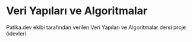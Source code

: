 # Veri Yapıları ve Algoritmalar

Patika.dev ekibi tarafından verilen Veri Yapıları ve Algoritmalar dersi proje ödevleri
